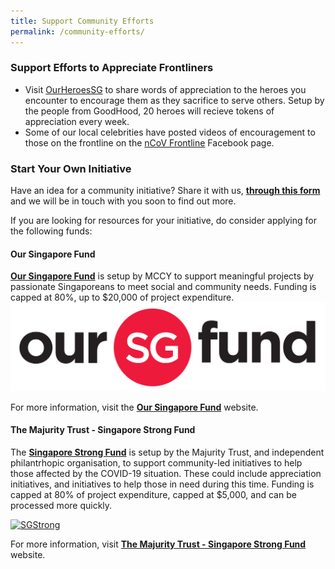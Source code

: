 ```yaml
---
title: Support Community Efforts
permalink: /community-efforts/
---
```


### Support Efforts to Appreciate Frontliners
- Visit [OurHeroesSG](https://heroes.goodhood.sg/heroes) to share words of appreciation to the heroes you encounter to encourage them as they sacrifice to serve others. Setup by the people from GoodHood, 20 heroes will recieve tokens of appreciation every week.  
- Some of our local celebrities have posted videos of encouragement to those on the frontline on the [nCoV Frontline](https://www.facebook.com/nCoVfrontline/) Facebook page.

### Start Your Own Initiative
Have an idea for a community initiative? Share it with us, **[through this form](https://form.gov.sg/#!/5e3b868988573300116ca38a")** and we will be in touch with you soon to find out more. 

If you are looking for resources for your initiative, do consider applying for the following funds: 

#### Our Singapore Fund 
 **[Our Singapore Fund](https://www.sg/oursingaporefund)** is setup by MCCY to support meaningful projects by passionate Singaporeans to meet social and community needs. Funding is capped at 80%, up to $20,000 of project expenditure.
[![OurSG](/images/OSF_Colour.png)](https://www.sg/oursingaporefund)

For more information, visit the **[Our Singapore Fund](https://www.sg/oursingaporefund)** website.

#### The Majurity Trust - Singapore Strong Fund
The **[Singapore Strong Fund](https://www.majurity.sg/sgstrong)** is setup by the Majurity Trust, and independent philantrhopic organisation, to support community-led initiatives to help those affected by the COVID-19 situation. These could include appreciation initiatives, and initiatives to help those in need during this time. Funding is capped at 80% of project expenditure, capped at $5,000, and can be processed more quickly. 

[![SGStrong](https://images.squarespace-cdn.com/content/v1/5c36d0b8f93fd4564e2cbba9/1581486709811-NXH1UDWC0HPFT1VKBGZJ/ke17ZwdGBToddI8pDm48kH9uvdtD-xByGI4Lm8gRc5hZw-zPPgdn4jUwVcJE1ZvWQUxwkmyExglNqGp0IvTJZUJFbgE-7XRK3dMEBRBhUpwo31aWBH8Una2OoVzDABrpN6VXpGhJvYCzoVlH5y-3qVmG1GGFDpywYlQa0j58s2c/SGSTRONG.png?format=300w)](https://www.majurity.sg/sgstrong)

For more information, visit **[The Majurity Trust - Singapore Strong Fund](https://www.majurity.sg/sgstrong)** website.
